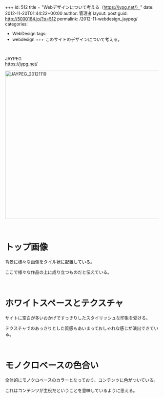 +++
id: 512
title = "Webデザインについて考える（https://jypg.net/）"
date: 2012-11-20T01:44:22+00:00
author: 管理者
layout: post
guid: http://5000164.jp/?p=512
permalink: /2012-11-webdesign_jaypeg/
categories:
  - WebDesign
tags:
  - webdesign
+++
このサイトのデザインについて考える。 

&nbsp; 

JAYPEG  
<https://jypg.net/> 

[<img style="background-image: none; border-bottom: 0px; border-left: 0px; padding-left: 0px; padding-right: 0px; display: block; float: none; margin-left: auto; border-top: 0px; margin-right: auto; border-right: 0px; padding-top: 0px" title="JAYPEG_20121119" border="0" alt="JAYPEG_20121119" src="http://5000164.jp/wp-content/uploads/2012/11/JAYPEG_20121119_thumb.png" width="627" height="484" />](http://5000164.jp/wp-content/uploads/2012/11/JAYPEG_20121119.png) 

&nbsp; 

# トップ画像

背景に様々な画像をタイル状に配置している。 

ここで様々な作品の上に成り立つものだと伝えている。 

&nbsp; 

# ホワイトスペースとテクスチャ

サイトに空白が多いおかげですっきりしたスタイリッシュな印象を受ける。 

テクスチャでのあっさりとした質感もあいまっておしゃれな感じが演出できている。 

&nbsp; 

# モノクロベースの色合い

全体的にモノクロベースのカラーとなっており、コンテンツに色がついている。 

これはコンテンツが主役だということを意味しているように思える。
